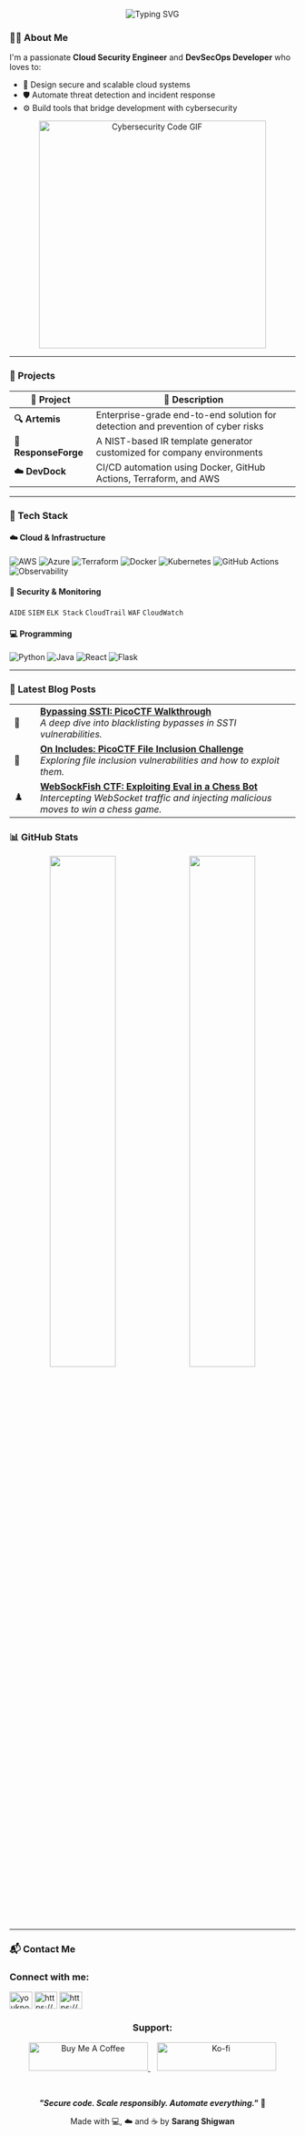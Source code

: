 
<p align="center">
  <img src="https://readme-typing-svg.herokuapp.com?font=Fira+Code&weight=500&size=22&pause=1000&color=F70BFF&center=true&vCenter=true&width=800&lines=Hey+there!+I'm+Sarang+Shigwan;Cloud+Security+Engineer+%7C+DevSecOps+Builder;Secure+Code+%7C+Scale+Responsibly+%7C+Automate+Everything" alt="Typing SVG" />
</p>

### 👨‍💻 About Me

I'm a passionate **Cloud Security Engineer** and **DevSecOps Developer** who loves to:

- 🔐 Design secure and scalable cloud systems  
- 🛡️ Automate threat detection and incident response  
- ⚙️ Build tools that bridge development with cybersecurity  

<p align="center">
  <img src="https://media.giphy.com/media/v1.Y2lkPTc5MGI3NjExYmEyYjN0em5mMG9hM2U4aDJzcnZyYXhnZmZocTNhNTM0MHE3M2JzNSZlcD12MV9naWZzX3NlYXJjaCZjdD1n/FoVzfcqCDSb7zCynOp/giphy.gif" width="400" alt="Cybersecurity Code GIF" />
</p>

---

### 🚀 Projects

| 🔧 Project | 💬 Description |
|-----------|----------------|
| **🔍 Artemis** | Enterprise-grade end-to-end solution for detection and prevention of cyber risks |
| **🧾 ResponseForge** | A NIST-based IR template generator customized for company environments |
| **☁️ DevDock** | CI/CD automation using Docker, GitHub Actions, Terraform, and AWS |

---

### 🧰 Tech Stack

#### ☁️ Cloud & Infrastructure  
![AWS](https://img.shields.io/badge/AWS-%23FF9900?style=flat&logo=amazonaws&logoColor=white)
![Azure](https://img.shields.io/badge/Azure-%230072C6?style=flat&logo=microsoftazure&logoColor=white)
![Terraform](https://img.shields.io/badge/Terraform-%235835CC?style=flat&logo=terraform&logoColor=white)
![Docker](https://img.shields.io/badge/Docker-%230db7ed?style=flat&logo=docker&logoColor=white)
![Kubernetes](https://img.shields.io/badge/Kubernetes-%23326CE5?style=flat&logo=kubernetes&logoColor=white)
![GitHub Actions](https://img.shields.io/badge/GitHub%20Actions-%232671E5?style=flat&logo=githubactions&logoColor=white)
![Observability](https://img.shields.io/badge/Observability-%234285F4?style=flat&logo=prometheus&logoColor=white)

#### 🔐 Security & Monitoring  
`AIDE` `SIEM` `ELK Stack` `CloudTrail` `WAF` `CloudWatch`

#### 💻 Programming  
![Python](https://img.shields.io/badge/Python-%2314354C?style=flat&logo=python&logoColor=white)
![Java](https://img.shields.io/badge/Java-%23ED8B00?style=flat&logo=java&logoColor=white)
![React](https://img.shields.io/badge/React-%2361DAFB?style=flat&logo=react&logoColor=white)
![Flask](https://img.shields.io/badge/Flask-%23000?style=flat&logo=flask&logoColor=white)

---

<h3 align="left">📝 Latest Blog Posts</h3>

<table>
  <tr>
    <td width="30">📌</td>
    <td><a href="https://defendthecloud.blogspot.com/2024/07/bypassing-ssti-picoctf-walkthrough.html"><b>Bypassing SSTI: PicoCTF Walkthrough</b></a><br/>
    <i>A deep dive into blacklisting bypasses in SSTI vulnerabilities.</i>
    </td>
  </tr>
  <tr>
    <td>🧩</td>
    <td><a href="https://defendthecloud.blogspot.com/2024/07/on-includes-picoctf-file-inclusion.html"><b>On Includes: PicoCTF File Inclusion Challenge</b></a><br/>
    <i>Exploring file inclusion vulnerabilities and how to exploit them.</i>
    </td>
  </tr>
  <tr>
    <td>♟️</td>
    <td><a href="https://defendthecloud.blogspot.com/2024/07/websockfish-ctf-chess-eval-injection.html"><b>WebSockFish CTF: Exploiting Eval in a Chess Bot</b></a><br/>
    <i>Intercepting WebSocket traffic and injecting malicious moves to win a chess game.</i>
    </td>
  </tr>
</table>


### 📊 GitHub Stats

<p align="center">
  <img src="https://github-readme-stats.vercel.app/api?username=Sarang2401&show_icons=true&theme=tokyonight" width="48%" />
  <img src="https://github-readme-streak-stats.herokuapp.com?user=Sarang2401&theme=tokyonight" width="48%" />
</p>

---

### 📬 Contact Me

<h3 align="left">Connect with me:</h3>
<p align="left">
<a href="https://twitter.com/youknowwho" target="blank"><img align="center" src="https://raw.githubusercontent.com/rahuldkjain/github-profile-readme-generator/master/src/images/icons/Social/twitter.svg" alt="youknowwho" height="30" width="40" /></a>
<a href="https://linkedin.com/in/https://www.linkedin.com/in/sarang-shigwan-9a9668266/" target="blank"><img align="center" src="https://raw.githubusercontent.com/rahuldkjain/github-profile-readme-generator/master/src/images/icons/Social/linked-in-alt.svg" alt="https://www.linkedin.com/in/sarang-shigwan-9a9668266/" height="30" width="40" /></a>
<a href="https://hashnode.com/https://@sarang24" target="blank"><img align="center" src="https://raw.githubusercontent.com/rahuldkjain/github-profile-readme-generator/master/src/images/icons/Social/hashnode.svg" alt="https://@sarang24" height="30" width="40" /></a>
</p>

<h3 align="center">Support:</h3>

<p align="center">
  <a href="https://www.buymeacoffee.com/sarang24" target="_blank">
    <img src="https://cdn.buymeacoffee.com/buttons/v2/default-yellow.png" height="50" width="210" alt="Buy Me A Coffee" />
  </a>
  &nbsp;&nbsp;
  <a href="https://ko-fi.com/sarang24" target="_blank">
    <img src="https://cdn.ko-fi.com/cdn/kofi3.png?v=3" height="50" width="210" alt="Ko-fi" />
  </a>
</p>

<br/>

<p align="center">
  <b><i>"Secure code. Scale responsibly. Automate everything."</i></b> 🔐  
</p>

<p align="center">
  Made with 💻, ☁️ and ☕ by <b>Sarang Shigwan</b>
</p>

